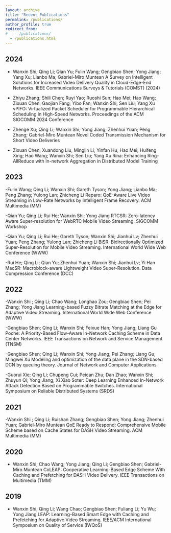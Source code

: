 ```yaml
---
layout: archive
title: "Recent Publications"
permalink: /publications/
author_profile: true
redirect_from: 
#   - /publications/
  - /publications.html
---
```


## 2024
- Wanxin Shi; Qing Li; Qian Yu; Fulin Wang; Gengbiao Shen; Yong Jiang; Yang Xu; Lianbo Ma; Gabriel-Miro
Muntean
A Survey on Intelligent Solutions for Increased Video Delivery Quality in Cloud-Edge-End Networks. IEEE Communications Surveys & Tutorials (COMST) (2024)

- Zhiyu Zhang; Shili Chen; Ruyi Yao; Ruoshi Sun; Hao Mei; Hao Wang; Zixuan Chen; Gaojian Fang; Yibo Fan; Wanxin Shi; Sen Liu; Yang Xu
vPIFO: Virtualized Packet Scheduler for Programmable Hierarchical Scheduling in High-Speed Networks. Proceedings of the ACM SIGCOMM 2024 Conference

- Zhenge Xu; Qing Li; Wanxin Shi; Yong Jiang; Zhenhui Yuan; Peng Zhang; Gabriel-Miro Muntean
Novel Coded Transmission Mechanism for Short Video Deliveries

- Zixuan Chen; Xuandong Liu; Minglin Li; Yinfan Hu; Hao Mei; Huifeng Xing; Hao Wang; Wanxin Shi; Sen Liu; Yang Xu
Rina: Enhancing Ring-AllReduce with In-network Aggregation in Distributed Model Training

## 2023
-Fulin Wang; Qing Li; Wanxin Shi; Gareth Tyson; Yong Jiang; Lianbo Ma; Peng Zhang; Yulong Lan; Zhicheng Li
Reparo: QoE-Aware Live Video Streaming in Low-Rate Networks by Intelligent Frame Recovery. ACM Multimedia (MM)

-Qian Yu; Qing Li; Rui He; Wanxin Shi; Yong Jiang
RTCSR: Zero-latency Aware Super-resolution for WebRTC Mobile Video Streaming. SIGCOMM Workshop

-Qian Yu; Qing Li; Rui He; Gareth Tyson; Wanxin Shi; Jianhui Lv; Zhenhui Yuan; Peng Zhang; Yulong Lan; Zhicheng Li
BiSR: Bidirectionally Optimized Super-Resolution for Mobile Video Streaming. International World Wide Web Conference
(WWW)

-Rui He; Qing Li; Qian Yu; Zhenhui Yuan; Wanxin Shi; Jianhui Lv; Yi Han
MacSR: Macroblock-aware Lightweight Video Super-Resolution. Data Compression Conference (DCC)
## 2022
-Wanxin Shi ; Qing Li; Chao Wang; Longhao Zou; Gengbiao Shen; Pei Zhang; Yong Jiang
Learning-based Fuzzy Bitrate Matching at the Edge for Adaptive Video Streaming. International World Wide Web Conference
(WWW)

-Gengbiao Shen; Qing Li; Wanxin Shi; Feixue Han; Yong Jiang; Liang Gu
Poche: A Priority-Based Flow-Aware In-Network Caching Scheme in Data Center Networks. IEEE Transactions on Network and Service Management (TNSM)

-Gengbiao Shen; Qing Li; Wanxin Shi; Yong Jiang; Pei Zhang; Liang Gu; Mingwei Xu
Modeling and optimization of the data plane in the SDN-based DCN by queuing theory. Journal of Network and Computer Applications

-Guorui Xie; Qing Li; Chupeng Cui; Peican Zhu; Dan Zhao; Wanxin Shi; Zhuyun Qi; Yong Jiang; Xi Xiao
Soter: Deep Learning Enhanced In-Network Attack Detection Based on Programmable Switches. International Symposium on Reliable Distributed Systems (SRDS)

## 2021
-Wanxin Shi ; Qing Li; Ruishan Zhang; Gengbiao Shen; Yong Jiang; Zhenhui Yuan; Gabriel-Miro Muntean
QoE Ready to Respond: Comprehensive Mobile Scheme based on Cache States for DASH Video Streaming. ACM Multimedia (MM)


## 2020
- Wanxin Shi; Chao Wang; Yong Jiang; Qing Li; Gengbiao Shen; Gabriel-Miro Muntean
CoLEAP: Cooperative Learning-Based Edge Scheme With Caching and Prefetching for DASH Video Delivery. IEEE Transactions on Multimedia (TMM)

## 2019
- Wanxin Shi; Qing Li; Wang Chao; Gengbiao Shen; Fuliang Li; Yu Wu; Yong Jiang
LEAP: Learning-Based Smart Edge with Caching and Prefetching for Adaptive Video Streaming. IEEE/ACM International Symposium on Quality of Service (IWQoS)